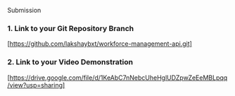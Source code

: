  Submission


### 1. Link to your Git Repository Branch
[https://github.com/lakshaybxt/workforce-management-api.git]


### 2. Link to your Video Demonstration
[https://drive.google.com/file/d/1KeAbC7nNebcUheHglUDZpwZeEeMBLpqq/view?usp=sharing]
